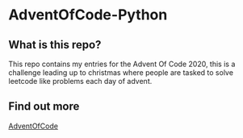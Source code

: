 # AdventOfCode-Python

## What is this repo?
This repo contains my entries for the Advent Of Code 2020, this is a challenge leading up to christmas where people are tasked to solve leetcode like problems each day of advent.

## Find out more
[AdventOfCode](https://adventofcode.com/2020/about)
